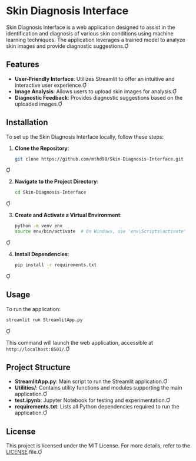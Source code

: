 # Skin Diagnosis Interface

Skin Diagnosis Interface is a web application designed to assist in the identification and diagnosis of various skin conditions using machine learning techniques. The application leverages a trained model to analyze skin images and provide diagnostic suggestions.

## Features

- **User-Friendly Interface**: Utilizes Streamlit to offer an intuitive and interactive user experience.
- **Image Analysis**: Allows users to upload skin images for analysis.
- **Diagnostic Feedback**: Provides diagnostic suggestions based on the uploaded images.

## Installation

To set up the Skin Diagnosis Interface locally, follow these steps:

1. **Clone the Repository**:

   ```bash
   git clone https://github.com/mthd98/Skin-Diagnosis-Interface.git
   ```


2. **Navigate to the Project Directory**:

   ```bash
   cd Skin-Diagnosis-Interface
   ```


3. **Create and Activate a Virtual Environment**:

   ```bash
   python -m venv env
   source env/bin/activate  # On Windows, use 'env\Scripts\activate'
   ```


4. **Install Dependencies**:

   ```bash
   pip install -r requirements.txt
   ```


## Usage

To run the application:


```bash
streamlit run StreamlitApp.py
```


This command will launch the web application, accessible at `http://localhost:8501/`.

## Project Structure

- **StreamlitApp.py**: Main script to run the Streamlit application.
- **Utilities/**: Contains utility functions and modules supporting the main application.
- **test.ipynb**: Jupyter Notebook for testing and experimentation.
- **requirements.txt**: Lists all Python dependencies required to run the application.

## License

This project is licensed under the MIT License. For more details, refer to the [LICENSE](https://github.com/mthd98/Skin-Diagnosis-Interface/blob/main/LICENSE) file.
